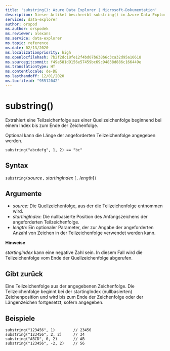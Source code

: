 ```yaml
---
title: 'substring(): Azure Data Explorer | Microsoft-Dokumentation'
description: Dieser Artikel beschreibt substring() in Azure Data Explorer.
services: data-explorer
author: orspod
ms.author: orspodek
ms.reviewer: alexans
ms.service: data-explorer
ms.topic: reference
ms.date: 02/13/2020
ms.localizationpriority: high
ms.openlocfilehash: 7b2f2dc18fe12f4bd07b638b6c3ca32d95a10618
ms.sourcegitcommit: f49e581d9156e57459bc69c94838d886c166449e
ms.translationtype: HT
ms.contentlocale: de-DE
ms.lasthandoff: 12/01/2020
ms.locfileid: "95512042"
---
```

# <a name="substring"></a>substring()

Extrahiert eine Teilzeichenfolge aus einer Quellzeichenfolge beginnend bei einem Index bis zum Ende der Zeichenfolge.

Optional kann die Länge der angeforderten Teilzeichenfolge angegeben werden.

```kusto
substring("abcdefg", 1, 2) == "bc"
```

## <a name="syntax"></a>Syntax

`substring(`*source*`,` *startingIndex* [`,` *length*]`)`

## <a name="arguments"></a>Argumente

* *source:* Die Quellzeichenfolge, aus der die Teilzeichenfolge entnommen wird.
* *startingIndex*: Die nullbasierte Position des Anfangszeichens der angeforderten Teilzeichenfolge.
* *length*: Ein optionaler Parameter, der zur Angabe der angeforderten Anzahl von Zeichen in der Teilzeichenfolge verwendet werden kann. 

**Hinweise**

*startingIndex* kann eine negative Zahl sein. In diesem Fall wird die Teilzeichenfolge vom Ende der Quellzeichenfolge abgerufen.

## <a name="returns"></a>Gibt zurück

Eine Teilzeichenfolge aus der angegebenen Zeichenfolge. Die Teilzeichenfolge beginnt bei der startingIndex (nullbasierten) Zeichenposition und wird bis zum Ende der Zeichenfolge oder der Längenzeichen fortgesetzt, sofern angegeben.

## <a name="examples"></a>Beispiele

```kusto
substring("123456", 1)        // 23456
substring("123456", 2, 2)     // 34
substring("ABCD", 0, 2)       // AB
substring("123456", -2, 2)    // 56
```